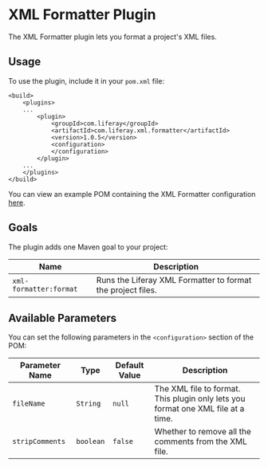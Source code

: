 # XML Formatter Plugin

The XML Formatter plugin lets you format a project's XML files.

## Usage

To use the plugin, include it in your `pom.xml` file:

    <build>
        <plugins>
        ...
            <plugin>
                <groupId>com.liferay</groupId>
                <artifactId>com.liferay.xml.formatter</artifactId>
                <version>1.0.5</version>
                <configuration>
                </configuration>
            </plugin>
        ...
        </plugins>
    </build>

You can view an example POM containing the XML Formatter configuration
[here](https://github.com/liferay/liferay-portal/blob/master/modules/util/xml-formatter/samples/pom.xml).

## Goals

The plugin adds one Maven goal to your project:

Name | Description
---- | -----------
`xml-formatter:format` | Runs the Liferay XML Formatter to format the project files.

## Available Parameters

You can set the following parameters in the `<configuration>` section of the
POM:

Parameter Name | Type | Default Value | Description
------------- | ---- | ------------- | -----------
`fileName` | `String` | `null` | The XML file to format. This plugin only lets you format one XML file at a time.
`stripComments` | `boolean` | `false` | Whether to remove all the comments from the XML file.
